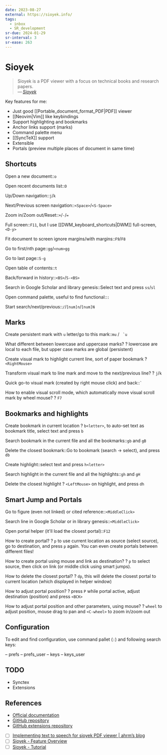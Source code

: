 ```yaml
---
date: 2023-08-27
external: https://sioyek.info/
tags:
  - inbox
  - SR_development
sr-due: 2024-01-29
sr-interval: 3
sr-ease: 263
---
```


# Sioyek

> Sioyek is a PDF viewer with a focus on technical books and research papers.\
> — <cite>[Sioyek](https://sioyek.info/)</cite>

Key features for me:

- Just good [[Portable_document_format_PDF|PDF]] viewer
- [[Neovim|Vim]] like keybindings
- Support highlighting and bookmarks
- Anchor links support (marks)
- Command palette menu
- [[SyncTeX]] support
- Extensible
- Portals (preview multiple places of document in same time)


## Shortcuts

Open a new document::`o`

Open recent documents list::`O`

Up/Down navigation::`j`/`k`

Next/Previous screen navigation::`<Space>`/`<S-Space>`

Zoom in/Zoom out/Reset::`+`/`-`/`=`

Full screen::`F11`, but I use [[DWM_keyboard_shortcuts|DWM]] full-screen,`<D-y>`

Fit document to screen ignore margins/with margins::`F9`/`F8`

Go to first/nth page::`gg`/`<num>gg`

Go to last page::`S-g`

Open table of contents::`t`

Back/forward in history::`<BS>`/`S-<BS>`

Search in Google Scholar and library genesis::Select text and press `ss`/`sl`

Open command palette, useful to find functional::`:`

Start search/next/previous::`/`/`[num]n`/`[num]N`

## Marks

Create persistent mark with `u` letter/go to this mark::`mu` / `` `u``

What different between lowercase and uppercase marks?
?
lowercase are local to each file, but upper case marks are global (persistent)

Create visual mark to highlight current line, sort of paper bookmark
?
`<RightMouse>`

Transform visual mark to line mark and move to the next/previous line?
?
`j`/`k`

Quick go-to visual mark (created by right mouse click) and back::`` ` ``

How to enable visual scroll mode, which automatically move visual scroll mark by
wheel mouse?
?
`F7`

## Bookmarks and highlights

Create bookmark in current location
?
`b<letter>`, to auto-set text as bookmark title, select text and press `b`

Search bookmark in the current file and all the bookmarks::`gb` and `gB`

Delete the closest bookmark::Go to bookmark (search → select), and press `db`

Create highlight::select text and press `h<letter>`

Search highlight in the current file and all the highlights::`gh` and `gH`

Delete the closest highlight
?
`<LeftMouse>` on highlight, and press `dh`

## Smart Jump and Portals

Go to figure (even not linked) or cited reference::`<MiddleClick>`

Search line in Google Scholar or in library genesis::`<MiddleClick>`

Open portal helper (it'll load the closest portal)::`F12`

How to create portal?
?
`p` to use current location as source (select source), go to destination, and
press `p` again. You can even create portals between different files!

How to create portal using mouse and link as destination?
?
`p` to select source, then click on link (or middle click using smart jumps).

How to delete the closest portal?
?
`dp`, this will delete the closest portal to current location (which displayed
in helper window)

How to adjust portal position?
?
press `P` while portal active, adjust destination (position) and press `<BCK>`

How to adjust portal position and other parameters, using mouse?
?
`wheel` to adjust position, mouse drag to pan and `<C-wheel>` to zoom in/zoom
out

## Configuration

To edit and find configuration, use command pallet (`:`) and following search
keys:

– prefs
– prefs_user
– keys
– keys_user

## TODO

- Synctex
- Extensions

## References

- [Official documentation](https://sioyek-documentation.readthedocs.io/en/latest/)
- [GitHub repository](https://github.com/ahrm/sioyek)
- [GitHub extensions repository](https://github.com/ahrm/sioyek-python-extensions)
- [ ] [Implementing text to speech for sioyek PDF viewer | ahrm’s blog](https://ahrm.github.io/jekyll/update/2022/07/05/implementing-a-screen-reader-for-sioyek.html)
- [ ] [Sioyek - Feature Overview](https://www.youtube.com/watch?v=yTmCI0Xp5vI)
- [ ] [Sioyek - Tutorial](https://www.youtube.com/watch?v=RaHRvnb0dY8)
